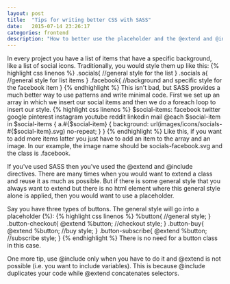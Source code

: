 ```yaml
---
layout: post
title:  "Tips for writing better CSS with SASS"
date:   2015-07-14 23:26:17
categories: frontend
description: "How to better use the placeholder and the @extend and @include directives."
---
```

In every project you have a list of items that have a specific background, like a list of social icons. Traditionally, you would style them up like this:
{% highlight css linenos %}
.socials{
	//general style for the list
}
.socials a{
	//general style for list items
}
.facebook{
	//background and specific style for the facebook item
}
{% endhighlight %}
This isn't bad, but SASS provides a much better way to use patterns and write minimal code. First we set up an array in which we insert our social items and then we do a foreach loop to insert our style.
{% highlight css linenos %}
$social-items: facebook twitter google pinterest instagram youtube reddit linkedin mail 
@each $social-item in $social-items {
	a.#{$social-item} {
		background: url(images/icons/socials-#{$social-item}.svg) no-repeat;
	}
}
{% endhighlight %}
Like this, if you want to add more items latter you just have to add an item to the array and an image. In our example, the image name should be socials-facebook.svg and the class is .facebook.

If you've used SASS then you've used the @extend and @include directives. There are many times when you would want to extend a class and reuse it as much as possible. But if there is some general style that you always want to extend but there is no html element where this general style alone is applied, then you would want to use a placeholder. 

Say you have three types of buttons. The general style will go into a placeholder (%):
{% highlight css linenos %}
%button{
	//general style;
}
.button-checkout{
	@extend %button;
	//checkout style;
}
.button-buy{
	@extend %button;
	//buy style;
}
.button-subscribe{
	@extend %button;
	//subscribe style;
}
{% endhighlight %}
There is no need for a button class in this case.

One more tip, use @include only when you have to do it and @extend is not possible (i.e. you want to include variables). This is because @include duplicates your code while @extend concatenates selectors.
